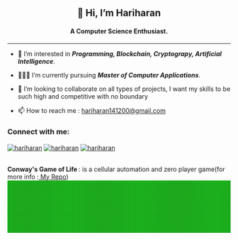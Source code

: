 

<!-- - 👋 Hi, I’m **_Hariharan_**. -->

<h2 align="center"> 👋 Hi, I’m <b>Hariharan</b> </h2>
<h4 align="center"><b>A Computer Science Enthusiast.</b> </h4>

---
<!-- <img src="https://media.giphy.com/media/u1WhXLjwgcXpHJBMRM/giphy.gif" alt="code" align="right" width=250 height=300 > -->

<!-- </br> -->

- 👀 I’m interested in **_Programming, Blockchain, Cryptograpy, Artificial Intelligence_**.

- 👨🏻‍🎓 I’m currently pursuing **_Master of Computer Applications_**.


- 💞 I’m looking to collaborate on all types of projects, I want my skills to be such high and competitive with no boundary 


- 📫 How to reach me : hariharan141200@gmail.com

<h3 align="left">Connect with me:</h3>

<a href="https://www.linkedin.com/in/hariharan1412" target="blank"><img align="center" src="https://raw.githubusercontent.com/rahuldkjain/github-profile-readme-generator/master/src/images/icons/Social/linked-in-alt.svg" alt="hariharan" height="30" width="40" /></a> <a href="https://www.hackerrank.com/hariharan141200" target="blank"><img align="center" src="https://raw.githubusercontent.com/rahuldkjain/github-profile-readme-generator/master/src/images/icons/Social/hackerrank.svg" alt="hariharan" height="30" width="40" /></a> <a href="https://stackoverflow.com/users/13636586/hariharan" target="blank"><img align="center" src="https://user-images.githubusercontent.com/51135395/204615845-735bfbce-c0bf-45ff-85b1-c7b3509f6a9d.png" alt="hariharan" height="30" width="40" /></a>

 
</br>
 <b> Conway's Game of Life </b>  : is a cellular automation and zero player game(for more info :<a href="https://github.com/hariharan1412/GameofLife"> My Repo</a>)
<img src="GameofLife2.gif"/>



<!---
hariharan1412/hariharan1412 is a ✨ special ✨ repository because its `README.md` (this file) appears on your GitHub profile.
You can click the Preview link to take a look at your changes.
--->
